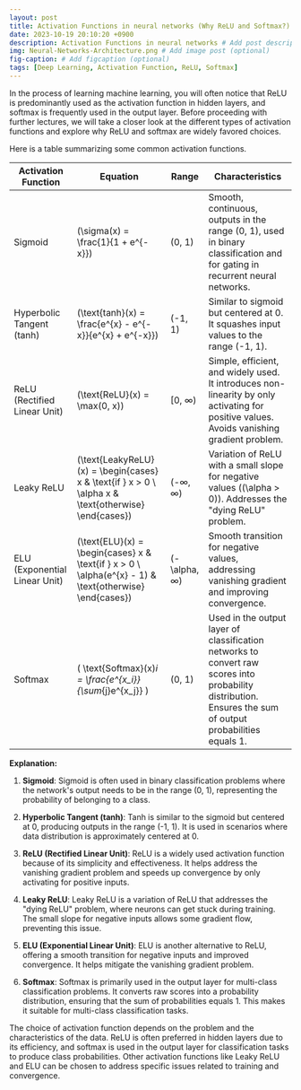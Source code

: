 ```yaml
---
layout: post
title: Activation Functions in neural networks (Why ReLU and Softmax?)
date: 2023-10-19 20:10:20 +0900
description: Activation Functions in neural networks # Add post description (optional)
img: Neural-Networks-Architecture.png # Add image post (optional)
fig-caption: # Add figcaption (optional)
tags: [Deep Learning, Activation Function, ReLU, Softmax]
---
```


In the process of learning machine learning, you will often notice that ReLU is predominantly used as the activation function in hidden layers, and softmax is frequently used in the output layer. Before proceeding with further lectures, we will take a closer look at the different types of activation functions and explore why ReLU and softmax are widely favored choices.

Here is a table summarizing some common activation functions.

| Activation Function  | Equation                                 | Range          | Characteristics                                       |
|----------------------|-----------------------------------------|----------------|--------------------------------------------------------|
| Sigmoid              | \(\sigma(x) = \frac{1}{1 + e^{-x}}\)   | (0, 1)         | Smooth, continuous, outputs in the range (0, 1), used in binary classification and for gating in recurrent neural networks. |
| Hyperbolic Tangent (tanh) | \(\text{tanh}(x) = \frac{e^{x} - e^{-x}}{e^{x} + e^{-x}}\) | (-1, 1) | Similar to sigmoid but centered at 0. It squashes input values to the range (-1, 1). |
| ReLU (Rectified Linear Unit) | \(\text{ReLU}(x) = \max(0, x)\)      | [0, ∞)         | Simple, efficient, and widely used. It introduces non-linearity by only activating for positive values. Avoids vanishing gradient problem. |
| Leaky ReLU | \(\text{LeakyReLU}(x) = \begin{cases} x & \text{if } x > 0 \\ \alpha x & \text{otherwise} \end{cases}\) | (-∞, ∞) | Variation of ReLU with a small slope for negative values (\(\alpha > 0\)). Addresses the "dying ReLU" problem. |
| ELU (Exponential Linear Unit) | \(\text{ELU}(x) = \begin{cases} x & \text{if } x > 0 \\ \alpha(e^{x} - 1) & \text{otherwise} \end{cases}\) | (-\alpha, ∞) | Smooth transition for negative values, addressing vanishing gradient and improving convergence. |
| Softmax | \( \text{Softmax}(x)_i = \frac{e^{x_i}}{\sum_{j}e^{x_j}} \) | (0, 1) | Used in the output layer of classification networks to convert raw scores into probability distribution. Ensures the sum of output probabilities equals 1. |

**Explanation:**

1. **Sigmoid**: Sigmoid is often used in binary classification problems where the network's output needs to be in the range (0, 1), representing the probability of belonging to a class.

2. **Hyperbolic Tangent (tanh)**: Tanh is similar to the sigmoid but centered at 0, producing outputs in the range (-1, 1). It is used in scenarios where data distribution is approximately centered at 0.

3. **ReLU (Rectified Linear Unit)**: ReLU is a widely used activation function because of its simplicity and effectiveness. It helps address the vanishing gradient problem and speeds up convergence by only activating for positive inputs.

4. **Leaky ReLU**: Leaky ReLU is a variation of ReLU that addresses the "dying ReLU" problem, where neurons can get stuck during training. The small slope for negative inputs allows some gradient flow, preventing this issue.

5. **ELU (Exponential Linear Unit)**: ELU is another alternative to ReLU, offering a smooth transition for negative inputs and improved convergence. It helps mitigate the vanishing gradient problem.

6. **Softmax**: Softmax is primarily used in the output layer for multi-class classification problems. It converts raw scores into a probability distribution, ensuring that the sum of probabilities equals 1. This makes it suitable for multi-class classification tasks.

The choice of activation function depends on the problem and the characteristics of the data. ReLU is often preferred in hidden layers due to its efficiency, and softmax is used in the output layer for classification tasks to produce class probabilities. Other activation functions like Leaky ReLU and ELU can be chosen to address specific issues related to training and convergence.